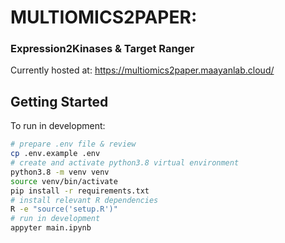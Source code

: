 # MULTIOMICS2PAPER: 
### Expression2Kinases & Target Ranger

Currently hosted at: https://multiomics2paper.maayanlab.cloud/


## Getting Started
To run in development:
```bash
# prepare .env file & review
cp .env.example .env
# create and activate python3.8 virtual environment
python3.8 -m venv venv
source venv/bin/activate
pip install -r requirements.txt
# install relevant R dependencies
R -e "source('setup.R')"
# run in development
appyter main.ipynb
```



